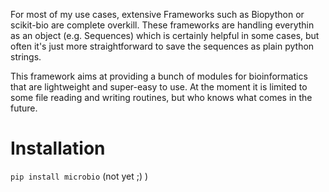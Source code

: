 For most of my use cases, extensive Frameworks such as Biopython or scikit-bio are complete overkill. These frameworks are handling everythin as an object (e.g. Sequences) which is certainly helpful in some cases, but often it's just more straightforward to save the sequences as plain python strings. 

This framework aims at providing a bunch of modules for bioinformatics that are lightweight and super-easy to use. At the moment it is limited to some file reading and writing routines, but who knows what comes in the future. 

# Installation
`pip install microbio` (not yet ;) )
